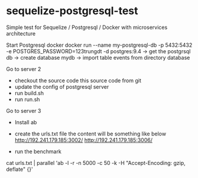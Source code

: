# sequelize-postgresql-test
Simple test for Sequelize / Postgresql / Docker with microservices architecture

Start Postgresql docker
docker run --name my-postgresql-db -p 5432:5432 -e POSTGRES_PASSWORD=123trungdt -d postgres:9.4
-> get the postgrsql db
-> create database mydb
-> import table events from directory database

Go to server 2
- checkout the source code this source code from git
- update the config of postgresql server
- run build.sh
- run run.sh

Go to server 3
- Install ab
- create the urls.txt file
the content will be something like below
http://192.241.179.185:3002/
http://192.241.179.185:3006/

- run the benchmark

cat urls.txt | parallel 'ab -l -r -n 5000 -c 50 -k -H "Accept-Encoding: gzip, deflate" {}'